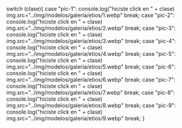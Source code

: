   switch (clase){
        case "pic-1":
            console.log("hiciste click en " + clase)
            img.src="../img/modelos/galeria/etios/1.webp"
             break;
        case "pic-2":
            console.log("hiciste click en " + clase)
            img.src="../img/modelos/galeria/etios/2.webp"
            break;
        case "pic-3":
            console.log("hiciste click en " + clase)
            img.src="../img/modelos/galeria/etios/3.webp"
            break;
        case "pic-4":
            console.log("hiciste click en " + clase)
            img.src="../img/modelos/galeria/etios/4.webp"
            break;
        case "pic-5":
            console.log("hiciste click en " + clase)
            img.src="../img/modelos/galeria/etios/5.webp"
            break;
        case "pic-6":
            console.log("hiciste click en " + clase)
            img.src="../img/modelos/galeria/etios/6.webp"
            break;
        case "pic-7":
            console.log("hiciste click en " + clase)
            img.src="../img/modelos/galeria/etios/7.webp"
            break;
        case "pic-8":
            console.log("hiciste click en " + clase)
            img.src="../img/modelos/galeria/etios/8.webp"
            break;
        case "pic-9":
            console.log("hiciste click en " + clase)
            img.src="../img/modelos/galeria/etios/9.webp"
            break;
    }